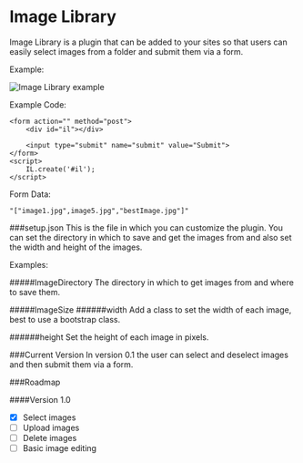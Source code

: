 Image Library
===

Image Library is a plugin that can be added to your sites so that users can easily select images from a folder and submit them via a form.

Example:

![Image Library example](http://imgur.com/E01UGnQ.png)

Example Code:

```
<form action="" method="post">
    <div id="il"></div>

    <input type="submit" name="submit" value="Submit">
</form>
<script>
    IL.create('#il');
</script>
```

Form Data:

```
"["image1.jpg",image5.jpg","bestImage.jpg"]"
```

###setup.json
This is the file in which you can customize the plugin. You can set the directory in which to save and get the images from and also set the width and height of the images.

Examples:

#####ImageDirectory
The directory in which to get images from and where to save them.

#####ImageSize
######width
Add a class to set the width of each image, best to use a bootstrap class.

######height
Set the height of each image in pixels.


###Current Version
In version 0.1 the user can select and deselect images and then submit them via a form.

###Roadmap

####Version 1.0
- [x] Select images
- [ ] Upload images
- [ ] Delete images
- [ ] Basic image editing